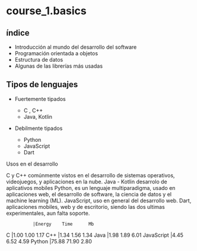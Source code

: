 # course_1.basics

## índice
- Introducción al mundo del desarrollo del software
- Programación orientada a objetos
- Estructura de datos
- Algunas de las librerías más usadas

## Tipos de lenguajes 

- Fuertemente tipados
  - C , C++
  - Java, Kotlin
 
- Debilmente tipados
  - Python
  - JavaScript
  - Dart

Usos en el desarrollo

C y C++ comúnmente vistos en el desarrollo de sistemas operativos, videojuegos, y aplicaciones en la nube.
Java - Kotlin desarrolo de aplicativos mobiles
Python, es un lenguaje multiparadigma, usado en aplicaciones web, el desarrollo de software, la ciencia de datos y el machine learning (ML).
JavaScript, uso en general del desarrollo web.
Dart, aplicaciones mobiles, web y de escritorio, siendo las dos ultimas experimentales, aun falta soporte.

              |Energy    Time      Mb
  C           |1.00      1.00      1.17
  C++         |1.34      1.56      1.34
  Java        |1.98      1.89      6.01
  JavaScript  |4.45      6.52      4.59
  Python      |75.88     71.90     2.80
